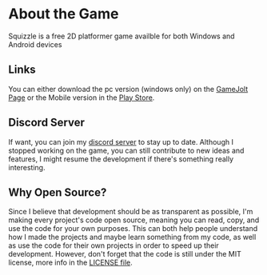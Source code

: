 # About the Game
Squizzle is a free 2D platformer game availble for both Windows and Android devices
## Links
You can either download the pc version (windows only) on the [GameJolt Page](https://gamejolt.com/games/squizzle/728673) or the Mobile version in the [Play Store](https://play.google.com/store/apps/details?id=com.GhostBandits.Squizzle&gl=DE).
## Discord Server
If want, you can join my [discord server](https://discord.gg/MQgTSM4qtm) to stay up to date. Although I stopped working on the game, you can still contribute to new ideas and features, I might resume the development if there's something really interesting.
## Why Open Source?
Since I believe that development should be as transparent as possible, I'm making every project's code open source, meaning you can read, copy, and use the code for your own purposes. This can both help people understand how I made the projects and maybe learn something from my code, as well as use the code for their own projects in order to speed up their development. However, don't forget that the code is still under the MIT license, more info in the [LICENSE file](LICENSE).
